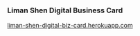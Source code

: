### Liman Shen Digital Business Card

[liman-shen-digital-biz-card.herokuapp.com](https://liman-shen-digital-biz-card.herokuapp.com/)
